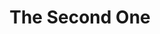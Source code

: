 ---
title: The Second One
panels:
 - caption: It was an ugly day ...
   image: "https://picsum.photos/600/?random"
 - caption: 
   image: "https://picsum.photos/700/?random"
 - caption: Nope. Still ugly.
   image: "https://picsum.photos/800/?random"
---